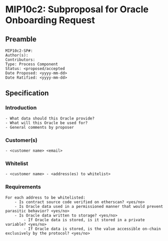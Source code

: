 # MIP10c2: Subproposal for Oracle Onboarding Request

## Preamble
```
MIP10c2-SP#: 
Author(s):
Contributors:
Type: Process Component
Status: <proposed/accepted
Date Proposed: <yyyy-mm-dd>
Date Ratified: <yyyy-mm-dd>
``` 

## Specification

### Introduction
	- What data should this Oracle provide?
	- What will this Oracle be used for?
	- General comments by proposer

### Customer(s)
 	- <customer name> <email>

### Whitelist
	- <customer name> - <address(es) to whitelist>

### Requirements
	For each address to be whitelisted:
		- Is contract source code verified on etherscan? <yes/no>
		- Is Oracle data used in a permissioned manner that would prevent parasitic behavior? <yes/no>
		- Is Oracle data written to storage? <yes/no>
			- If Oracle data is stored, is it stored in a private variable? <yes/no>
			- If Oracle data is stored, is the value accessible on-chain exclusively by the protocol? <yes/no>